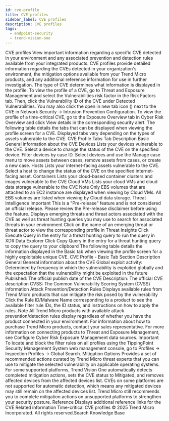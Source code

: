 ```yaml
---
id: cve-profile
title: CVE profiles
sidebar_label: CVE profiles
description: CVE profiles
tags:
  - endpoint-security
  - trend-vision-one
---
```


 CVE profiles View important information regarding a specific CVE detected in your environment and any associated prevention and detection rules available from your integrated products. CVE profiles provide detailed information regarding the CVEs detected in your organization's environment, the mitigation options available from your Trend Micro products, and any additional reference information for use in further investigation. The type of CVE determines what information is displayed in the profile. To view the profile of a CVE, go to Threat and Exposure Management and select the Vulnerabilities risk factor in the Risk Factors tab. Then, click the Vulnerability ID of the CVE under Detected Vulnerabilities. You may also click the open in new tab icon () next to the CVE in Network Security → Intrusion Prevention Configuration. To view the profile of a time-critical CVE, go to the Exposure Overview tab in Cyber Risk Overview and click View details in the corresponding security alert. The following table details the tabs that can be displayed when viewing the profile screen for a CVE. Displayed tabs vary depending on the types of assets vulnerable to the CVE. CVE Profile Tabs Tab Description Basic General information about the CVE Devices Lists your devices vulnerable to the CVE. Select a device to change the status of the CVE on the specified device. Filter devices by case ID. Select devices and use the Manage case menu to move assets between cases, remove assets from cases, or create a new case. Hosts Lists your internet-facing assets vulnerable to the CVE. Select a host to change the status of the CVE on the specified internet-facing asset. Containers Lists your cloud-based container clusters and images vulnerable to the CVE Cloud VMs Lists your cloud VMs and cloud data storage vulnerable to the CVE Note Only EBS volumes that are attached to an EC2 instance are displayed when viewing by Cloud VMs. All EBS volumes are listed when viewing by Cloud data storage. Threat Intelligence Important This is a "Pre-release" feature and is not considered an official release. Please review the Pre-release disclaimer before using the feature. Displays emerging threats and threat actors associated with the CVE as well as threat hunting queries you may use to search for associated threats in your environment Click on the name of an emerging threat or threat actor to view the corresponding profile in Threat Insights Click Execute Query in the entry for a threat hunting query to run the query in XDR Data Explorer Click Copy Query in the entry for a threat hunting query to copy the query to your clipboard The following table details the information displayed in the Basic tab when viewing the profile screen for a highly exploitable unique CVE. CVE Profile - Basic Tab Section Description General General information about the CVE Global exploit activity: Determined by frequency in which the vulnerability is exploited globally and the expectation that the vulnerability might be exploited in the future Published: The official publish date of the CVE Description: The official CVE description CVSS: The Common Vulnerability Scoring System (CVSS) information Attack Prevention/Detection Rules Displays available rules from Trend Micro products that can mitigate the risk posed by the vulnerability Click the Rule ID/Malware Name corresponding to a product to see the available filter rule IDs, the ID status, and instructions on how to apply the rules. Note All Trend Micro products with available attack prevention/detection rules display regardless of whether you have the product connected in your environment. For information about how to purchase Trend Micro products, contact your sales representative. For more information on connecting products to Threat and Exposure Management, see Configure Cyber Risk Exposure Management data sources. Important To locate and block the filter rules on all profiles using the TippingPoint Security Management System web management console, go to Profiles → Inspection Profiles → Global Search. Mitigation Options Provides a set of recommended actions curated by Trend Micro threat experts that you can use to mitigate the selected vulnerability on applicable operating systems. For some supported platforms, Trend Vision One automatically detects completed mitigation actions, sets the CVE status to Mitigated, and removes affected devices from the affected devices list. CVEs on some platforms are not supported for automatic detection, which means any mitigated devices may still remain on the affected devices list. Trend Micro still recommends you to complete mitigation actions on unsupported platforms to strengthen your security posture. Reference Displays additional reference links for the CVE Related information Time-critical CVE profiles © 2025 Trend Micro Incorporated. All rights reserved.Search Knowledge Base